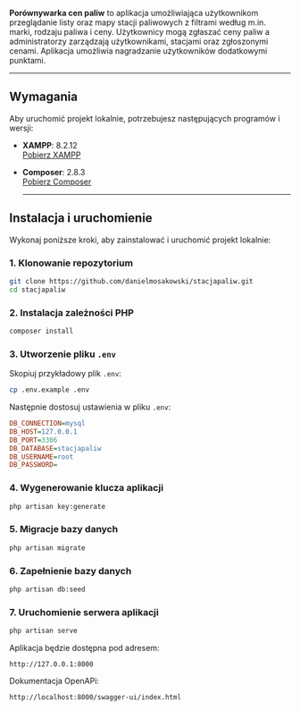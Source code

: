 **Porównywarka cen paliw** to aplikacja umożliwiająca użytkownikom przeglądanie listy oraz mapy stacji paliwowych z filtrami według m.in. marki, rodzaju paliwa i ceny. Użytkownicy mogą zgłaszać ceny paliw a administratorzy zarządzają użytkownikami, stacjami oraz zgłoszonymi cenami. Aplikacja umożliwia nagradzanie użytkowników dodatkowymi punktami.

---

## Wymagania

Aby uruchomić projekt lokalnie, potrzebujesz następujących programów i wersji:

- **XAMPP**: 8.2.12  
  [Pobierz XAMPP](https://www.apachefriends.org/index.html)

- **Composer**: 2.8.3  
  [Pobierz Composer](https://getcomposer.org/)

  ---

## Instalacja i uruchomienie

Wykonaj poniższe kroki, aby zainstalować i uruchomić projekt lokalnie:

### 1. Klonowanie repozytorium
```bash
git clone https://github.com/danielmosakowski/stacjapaliw.git
cd stacjapaliw
```

### 2. Instalacja zależności PHP
```bash
composer install
```

### 3. Utworzenie pliku `.env`
Skopiuj przykładowy plik `.env`:
```bash
cp .env.example .env
```

Następnie dostosuj ustawienia w pliku `.env`:
```ini
DB_CONNECTION=mysql
DB_HOST=127.0.0.1
DB_PORT=3306
DB_DATABASE=stacjapaliw
DB_USERNAME=root
DB_PASSWORD=
```

### 4. Wygenerowanie klucza aplikacji
```bash
php artisan key:generate
```

### 5. Migracje bazy danych
```bash
php artisan migrate
```

### 6. Zapełnienie bazy danych
```bash
php artisan db:seed
```

### 7. Uruchomienie serwera aplikacji
```bash
php artisan serve
```

Aplikacja będzie dostępna pod adresem:
```
http://127.0.0.1:8000
```
Dokumentacja OpenAPi:
```
http://localhost:8000/swagger-ui/index.html
```

